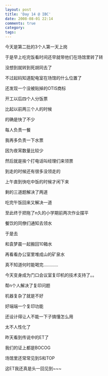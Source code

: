```yaml
---
layout: post
title: 'Day 14 @ IBC'
date: 2008-08-01 22:14
comments: true
category: 
tags:
---
```

    

今天是第二批的3个人第一天上岗

于是早上吃完饭看时间还早就带他们在场馆里转了转

没想到就转到死胡同去了

不过起码知道配电室在场馆的什么位置了

还发现一个没被贴掉的OTIS商标

开工以后四个人分饭票

比起以前两三个人的时候

的确是快了不少

每人负责一餐

我再多负责一下水票

因为夜宵数量比较少

然后就是挨个打电话叫经理们来领票

到走的时候还有很多没领走的

上午直到快吃中饭的时候才闲下来

剩的三道题解决了两道

吃完午饭回来又解决一道

至此终于把拖了n久的小学期前两次作业摆平

餐饮的同僚们通知去领水

于是去

和袁梦晨一起搬回10箱水

再看看办公室里堆成山的矿泉水

真不知道何时能喝完…………

今天变身成为门口会议室复印机的技术支持了。。

帮n个人解决了复印问题

机器复杂了就是不好

好端端一个复印功能

还设计得让人不能一下子搞懂怎么用

太不人性化了

昨天看到传说中的ET了

我们的证上都是BOCOG

场馆里还常常见到S和TOP

这ET我还真是头一回见到~~~

